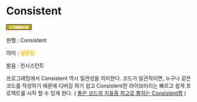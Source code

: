 <d-title>

# Consistent

</d-title>

<d-label>

<d-inner>

![Common](../../2TAT1C/Label_Common.png)

</d-inner>

</d-label>

<d-origin>

원형 : Consistent

</d-origin>

<d-mean>

의미 : <span style="color:#FFBF00; font-weight:bold;">일관된</span>

</d-mean>

<d-pronunciation>

발음 : 컨시스턴트

</d-pronunciation>

<d-content>

프로그래밍에서 Consistent 역시 일관성을 의미한다. 코드가 일관적이면, 누구나 같은 코드를 작성하기 때문에 디버깅 하기 쉽고 Consistent한 라이브러리는 빠르고 쉽게 프로젝트를 시작 할 수 있게 한다.
( [좋은 코드의 지표중 최고로 뽑히는 Consistent함](https://medium.com/@jgefroh/why-consistency-is-one-of-the-top-indicators-of-good-code-352ba5d62020) )

</d-content>
